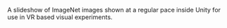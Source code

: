 A slideshow of ImageNet images shown at a regular pace inside Unity for use in VR based visual experiments.
